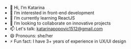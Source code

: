 - 👋 Hi, I’m Katarina
- 👀 I’m interested in front-end development
- 🌱 I’m currently learning ReactJS
- 💞️ I’m looking to collaborate on innovative projects
- 📫 Let's talk: katarinapopovic1512@gmail.com
- 😄 Pronouns: she/her
- ⚡ Fun fact: I have 3+ years of experience in UX/UI design

<!---
sapereaude1512/sapereaude1512 is a ✨ special ✨ repository because its `README.md` (this file) appears on your GitHub profile.
You can click the Preview link to take a look at your changes.
--->

